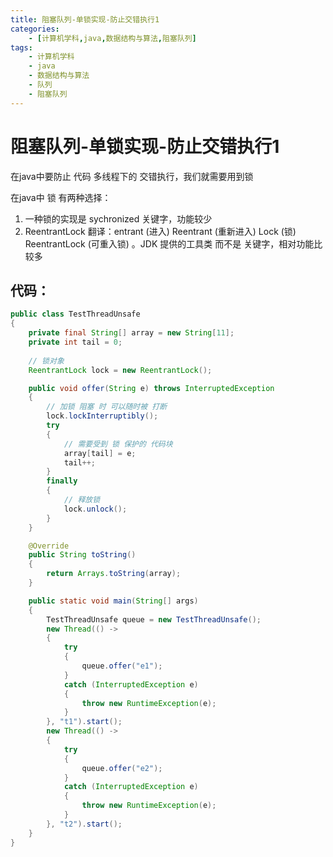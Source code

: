 ```yaml
---
title: 阻塞队列-单锁实现-防止交错执行1
categories:
    - [计算机学科,java,数据结构与算法,阻塞队列]
tags:
    - 计算机学科
    - java
    - 数据结构与算法
    - 队列
    - 阻塞队列
---
```


# 阻塞队列-单锁实现-防止交错执行1

在java中要防止 代码 多线程下的 交错执行，我们就需要用到锁

在java中 锁 有两种选择：

1.  一种锁的实现是 sychronized 关键字，功能较少
2.  ReentrantLock 翻译：entrant (进入) Reentrant (重新进入) Lock (锁) ReentrantLock (可重入锁) 。JDK 提供的工具类 而不是 关键字，相对功能比较多

## 代码：

```java
public class TestThreadUnsafe
{
    private final String[] array = new String[11];
    private int tail = 0;
   
    // 锁对象
    ReentrantLock lock = new ReentrantLock();

    public void offer(String e) throws InterruptedException
    {
        // 加锁 阻塞 时 可以随时被 打断
        lock.lockInterruptibly();
        try
        {
            // 需要受到 锁 保护的 代码块
            array[tail] = e;
            tail++;
        }
        finally
        {
            // 释放锁
            lock.unlock();
        }
    }

    @Override
    public String toString()
    {
        return Arrays.toString(array);
    }

    public static void main(String[] args)
    {
        TestThreadUnsafe queue = new TestThreadUnsafe();
        new Thread(() ->
        {
            try
            {
                queue.offer("e1");
            }
            catch (InterruptedException e)
            {
                throw new RuntimeException(e);
            }
        }, "t1").start();
        new Thread(() ->
        {
            try
            {
                queue.offer("e2");
            }
            catch (InterruptedException e)
            {
                throw new RuntimeException(e);
            }
        }, "t2").start();
    }
}
```

